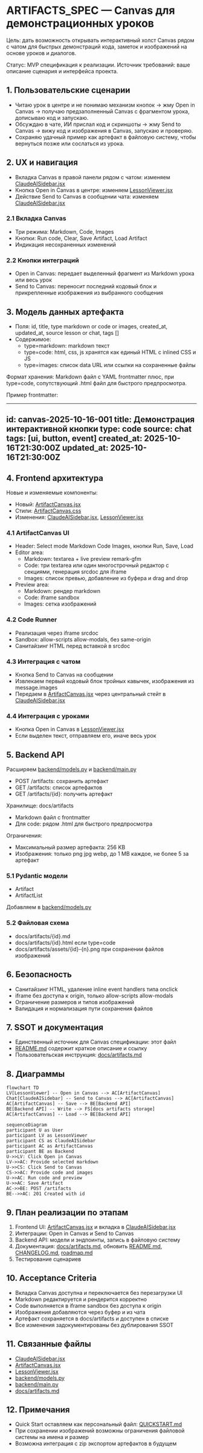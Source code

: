 # ARTIFACTS_SPEC — Canvas для демонстрационных уроков

Цель: дать возможность открывать интерактивный холст Canvas рядом с чатом для быстрых демонстраций кода, заметок и изображений на основе уроков и диалогов.

Статус: MVP спецификация к реализации. Источник требований: ваше описание сценария и интерфейса проекта.

## 1. Пользовательские сценарии

- Читаю урок в центре и не понимаю механизм кнопок → жму Open in Canvas → получаю предзаполненный Canvas с фрагментом урока, дописываю код и запускаю.
- Обсуждаю в чате, ИИ прислал код и скриншоты → жму Send to Canvas → вижу код и изображения в Canvas, запускаю и проверяю.
- Сохраняю удачный пример как артефакт в файловую систему, чтобы вернуться позже или сослаться из урока.

## 2. UX и навигация

- Вкладка Canvas в правой панели рядом с чатом: изменяем [ClaudeAISidebar.jsx](frontend/src/components/rightSidebar/ClaudeAISidebar.jsx)
- Кнопка Open in Canvas в центре: изменяем [LessonViewer.jsx](frontend/src/components/center/LessonViewer.jsx)
- Действие Send to Canvas в сообщении чата: изменяем [ClaudeAISidebar.jsx](frontend/src/components/rightSidebar/ClaudeAISidebar.jsx)

### 2.1 Вкладка Canvas

- Три режима: Markdown, Code, Images
- Кнопки: Run code, Clear, Save Artifact, Load Artifact
- Индикация несохраненных изменений

### 2.2 Кнопки интеграций

- Open in Canvas: передает выделенный фрагмент из Markdown урока или весь урок
- Send to Canvas: переносит последний кодовый блок и прикрепленные изображения из выбранного сообщения

## 3. Модель данных артефакта

- Поля: id, title, type markdown or code or images, created_at, updated_at, source lesson or chat, tags []
- Содержимое:
  - type=markdown: markdown текст
  - type=code: html, css, js хранятся как единый HTML с inlined CSS и JS
  - type=images: список data URL или ссылки на сохраненные файлы

Формат хранения: Markdown файл с YAML frontmatter плюс, при type=code, сопутствующий .html файл для быстрого предпросмотра.

Пример frontmatter:

---
id: canvas-2025-10-16-001
title: Демонстрация интерактивной кнопки
type: code
source: chat
tags: [ui, button, event]
created_at: 2025-10-16T21:30:00Z
updated_at: 2025-10-16T21:30:00Z
---

## 4. Frontend архитектура

Новые и изменяемые компоненты:
- Новый: [ArtifactCanvas.jsx](frontend/src/components/rightSidebar/ArtifactCanvas.jsx)
- Стили: [ArtifactCanvas.css](frontend/src/components/rightSidebar/ArtifactCanvas.css)
- Изменения: [ClaudeAISidebar.jsx](frontend/src/components/rightSidebar/ClaudeAISidebar.jsx), [LessonViewer.jsx](frontend/src/components/center/LessonViewer.jsx)

### 4.1 ArtifactCanvas UI

- Header: Select mode Markdown Code Images, кнопки Run, Save, Load
- Editor area:
  - Markdown: textarea + live preview remark-gfm
  - Code: три textarea или один многострочный редактор с секциями, генерация srcdoc для iframe
  - Images: список превью, добавление из буфера и drag and drop
- Preview area:
  - Markdown: рендер markdown
  - Code: iframe sandbox
  - Images: сетка изображений

### 4.2 Code Runner

- Реализация через iframe srcdoc
- Sandbox: allow-scripts allow-modals, без same-origin
- Санитайзинг HTML перед вставкой в srcdoc

### 4.3 Интеграция с чатом

- Кнопка Send to Canvas на сообщении
- Извлекаем первый кодовый блок тройных кавычек, изображения из message.images
- Передаем в [ArtifactCanvas.jsx](frontend/src/components/rightSidebar/ArtifactCanvas.jsx) через центральный стейт в [ClaudeAISidebar.jsx](frontend/src/components/rightSidebar/ClaudeAISidebar.jsx)

### 4.4 Интеграция с уроками

- Кнопка Open in Canvas в [LessonViewer.jsx](frontend/src/components/center/LessonViewer.jsx)
- Если выделен текст, отправляем его, иначе весь урок

## 5. Backend API

Расширяем [backend/models.py](backend/models.py) и [backend/main.py](backend/main.py)

- POST /artifacts: сохранить артефакт
- GET /artifacts: список артефактов
- GET /artifacts/{id}: получить артефакт

Хранилище: docs/artifacts
- Markdown файл с frontmatter
- Для code: рядом .html для быстрого предпросмотра

Ограничения:
- Максимальный размер артефакта: 256 KB
- Изображения: только png jpg webp, до 1 MB каждое, не более 5 за артефакт

### 5.1 Pydantic модели

- Artifact
- ArtifactList

Добавляем в [backend/models.py](backend/models.py)

### 5.2 Файловая схема

- docs/artifacts/{id}.md
- docs/artifacts/{id}.html если type=code
- docs/artifacts/assets/{id}-{n}.png при сохранении файлов изображений

## 6. Безопасность

- Санитайзинг HTML, удаление inline event handlers типа onclick
- iframe без доступа к origin, только allow-scripts allow-modals
- Ограничение размеров и типов изображений
- Валидация и нормализация пути сохранения файлов

## 7. SSOT и документация

- Единственный источник для Canvas спецификации: этот файл
- [README.md](README.md) содержит краткое описание и ссылку
- Пользовательская инструкция: [docs/artifacts.md](docs/artifacts.md)

## 8. Диаграммы

```mermaid
flowchart TD
LV[LessonViewer] -- Open in Canvas --> AC[ArtifactCanvas]
Chat[ClaudeAISidebar] -- Send to Canvas --> AC[ArtifactCanvas]
AC[ArtifactCanvas] -- Save --> BE[Backend API]
BE[Backend API] -- Write --> FS[docs artifacts storage]
AC[ArtifactCanvas] -- Load --> BE[Backend API]
```

```mermaid
sequenceDiagram
participant U as User
participant LV as LessonViewer
participant CS as ClaudeAISidebar
participant AC as ArtifactCanvas
participant BE as Backend
U->>LV: Click Open in Canvas
LV->>AC: Provide selected markdown
U->>CS: Click Send to Canvas
CS->>AC: Provide code and images
U->>AC: Run code and preview
U->>AC: Save Artifact
AC->>BE: POST /artifacts
BE-->>AC: 201 Created with id
```

## 9. План реализации по этапам

1. Frontend UI: [ArtifactCanvas.jsx](frontend/src/components/rightSidebar/ArtifactCanvas.jsx) и вкладка в [ClaudeAISidebar.jsx](frontend/src/components/rightSidebar/ClaudeAISidebar.jsx)
2. Интеграции: Open in Canvas и Send to Canvas
3. Backend API: модели и эндпоинты, запись в файловую систему
4. Документация: [docs/artifacts.md](docs/artifacts.md), обновить [README.md](README.md), [CHANGELOG.md](CHANGELOG.md), [roadmap.md](roadmap.md)
5. Тестирование сценариев

## 10. Acceptance Criteria

- Вкладка Canvas доступна и переключается без перезагрузки UI
- Markdown редактируется и рендерится корректно
- Code выполняется в iframe sandbox без доступа к origin
- Изображения добавляются через буфер и из чата
- Артефакт сохраняется в docs/artifacts и доступен в списке
- Все изменения задокументированы без дублирования SSOT

## 11. Связанные файлы

- [ClaudeAISidebar.jsx](frontend/src/components/rightSidebar/ClaudeAISidebar.jsx)
- [ArtifactCanvas.jsx](frontend/src/components/rightSidebar/ArtifactCanvas.jsx)
- [LessonViewer.jsx](frontend/src/components/center/LessonViewer.jsx)
- [backend/models.py](backend/models.py)
- [backend/main.py](backend/main.py)
- [docs/artifacts.md](docs/artifacts.md)

## 12. Примечания

- Quick Start оставляем как персональный файл: [QUICKSTART.md](QUICKSTART.md)
- При сохранении изображений возможны ограничения файловой системы на имена и размер
- Возможна интеграция с zip экспортом артефактов в будущем
